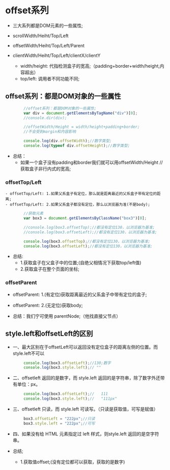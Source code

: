 # offset系列
- 三大系列都是DOM元素的一些属性;

- scrollWidth/Heiht/Top/Left
- offsetWidth/Heiht/Top/Left/Parent
- clientWidth/Heiht/Top/Left/clientX/clientY

    - width/height: 代指检测盒子的宽高;（padding+border+width/height,内容超出）
    - top/left: 调用者不同功能不同;

## offset系列：都是DOM对象的一些属性
```javascript
        //offset系列：都是DOM对象的一些属性;
        var div = document.getElementsByTagName("div")[0];
        //console.dir(div);

        //offsetWidth/Height = width/height+padding+border;
        //不会受到margin和内容影响

        console.log(div.offsetWidth);//数字类型;
        console.log(typeof div.offsetHeight);//数字类型;

```

- 总结：
  - 如果一个盒子没有padding和border我们就可以用offsetWidth/Height
                //获取盒子非行内式的宽高;

### offsetTop/Left
    - offsetTop/Left: 1.如果父系盒子有定位，那么就是距离最近的父系盒子带有定位的距离;
    - offsetTop/Left: 2.如果父系盒子都没有定位，那么以浏览器为准(不是body);
```javascript
        //获取元素
        var box3 = document.getElementsByClassName("box3")[0];

        //console.log(box3.offsetTop);//都没有定位130，以浏览器为基准;
        //console.log(box3.offsetLeft);//都没有定位130，以浏览器为基准;

        console.log(box3.offsetTop);//都没有定位130，以浏览器为基准;
        console.log(box3.offsetLeft);//都没有定位130，以浏览器为基准;
```

- 总结:
    - 1.获取盒子在父盒子中的位置;(自绝父相情况下获取top/left值)
    - 2.获取盒子在整个页面的坐标;
### offsetParent
- offsetParent: 1.(有定位)获取距离最近的父系盒子中带有定位的盒子;
- offsetParent: 2.(无定位)获取body;

- 总结：我们宁可使用
parentNode;（他找直接父节点）

        

## style.left和offsetLeft的区别


- 一、最大区别在于offsetLeft可以返回没有定位盒子的距离左侧的位置。而style.left不可以
```javascript
        console.log(box3.offsetLeft);//130;数字
        console.log(box3.style.left);// ""
```
- 二、offsetleft 返回的是数字，而 style.left 返回的是字符串，除了数字外还带有单位：px。
```javascript
        console.log(box3.offsetLeft);//   111
        console.log(box3.style.left);//   "111px"
```

- 三、offsetleft 只读，而 style.left 可读写。（只读是获取值，可写是赋值）
```javascript
        box3.offsetLeft = "222px";//只读
        box3.style.left = "222px";//可写
```

-  四、如果没有给 HTML 元素指定过 left 样式，则style.left 返回的是空字符串。


- 总结;
    - 1.获取值offset;(没有定位都可以获取，获取的是数字)
